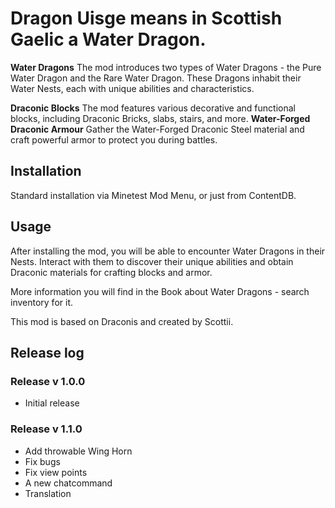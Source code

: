 # Dragon Uisge means in Scottish Gaelic a Water Dragon.

**Water Dragons**  The mod introduces two types of Water Dragons - the Pure Water Dragon and the Rare Water Dragon. These Dragons inhabit their Water Nests, each with unique abilities and characteristics.

**Draconic Blocks**  The mod features various decorative and functional blocks, including Draconic Bricks, slabs, stairs, and more.
**Water-Forged Draconic Armour**  Gather the Water-Forged Draconic Steel material and craft powerful armor to protect you during battles.

## Installation
Standard installation via Minetest Mod Menu, or just from ContentDB.

## Usage
After installing the mod, you will be able to encounter Water Dragons in their Nests. Interact with them to discover their unique abilities and obtain Draconic materials for crafting blocks and armor.

More information you will find in the Book about Water Dragons - search inventory for it.

This mod is based on Draconis and created by Scottii.


## Release log

### Release v 1.0.0
- Initial release

### Release v 1.1.0
- Add throwable Wing Horn
- Fix bugs
- Fix view points
- A new chatcommand
- Translation
